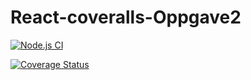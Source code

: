 # React-coveralls-Oppgave2
[![Node.js CI](https://github.com/Velpre/React-coveralls-Oppgave2/actions/workflows/node.js.yml/badge.svg)](https://github.com/Velpre/React-coveralls-Oppgave2/actions/workflows/node.js.yml)

[![Coverage Status](https://coveralls.io/repos/github/Velpre/React-coveralls-Oppgave2/badge.png?branch=main)](https://coveralls.io/github/Velpre/React-coveralls-Oppgave2?branch=main)
